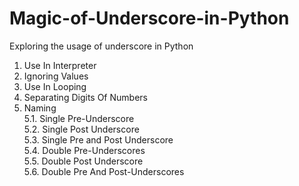 # Magic-of-Underscore-in-Python
Exploring the usage of underscore in Python

1. Use In Interpreter
2. Ignoring Values
3. Use In Looping
4. Separating Digits Of Numbers
5. Naming <br>
   5.1. Single Pre-Underscore  <br>
   5.2. Single Post Underscore <br>
   5.3. Single Pre and Post Underscore <br>
   5.4. Double Pre-Underscores <br>
   5.5. Double Post Underscore <br>
   5.6. Double Pre And Post-Underscores <br>
